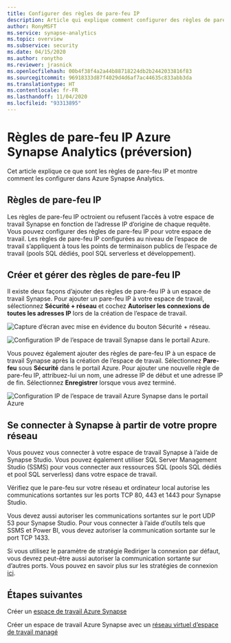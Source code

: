```yaml
---
title: Configurer des règles de pare-feu IP
description: Article qui explique comment configurer des règles de pare-feu IP dans Azure Synapse Analytics.
author: RonyMSFT
ms.service: synapse-analytics
ms.topic: overview
ms.subservice: security
ms.date: 04/15/2020
ms.author: ronytho
ms.reviewer: jrasnick
ms.openlocfilehash: 00b4f38f4a2a44b88718224db2b2442033816f83
ms.sourcegitcommit: 96918333d87f4029d4d6af7ac44635c833abb3da
ms.translationtype: HT
ms.contentlocale: fr-FR
ms.lasthandoff: 11/04/2020
ms.locfileid: "93313895"
---
```

# <a name="azure-synapse-analytics-ip-firewall-rules-preview"></a>Règles de pare-feu IP Azure Synapse Analytics (préversion)

Cet article explique ce que sont les règles de pare-feu IP et montre comment les configurer dans Azure Synapse Analytics.

## <a name="ip-firewall-rules"></a>Règles de pare-feu IP

Les règles de pare-feu IP octroient ou refusent l’accès à votre espace de travail Synapse en fonction de l’adresse IP d’origine de chaque requête. Vous pouvez configurer des règles de pare-feu IP pour votre espace de travail. Les règles de pare-feu IP configurées au niveau de l’espace de travail s’appliquent à tous les points de terminaison publics de l’espace de travail (pools SQL dédiés, pool SQL serverless et développement).

## <a name="create-and-manage-ip-firewall-rules"></a>Créer et gérer des règles de pare-feu IP

Il existe deux façons d’ajouter des règles de pare-feu IP à un espace de travail Synapse. Pour ajouter un pare-feu IP à votre espace de travail, sélectionnez **Sécurité + réseau** et cochez **Autoriser les connexions de toutes les adresses IP** lors de la création de l’espace de travail.

![Capture d’écran avec mise en évidence du bouton Sécurité + réseau.](./media/synpase-workspace-ip-firewall/ip-firewall-1.png)

![Configuration IP de l’espace de travail Synapse dans le portail Azure.](./media/synpase-workspace-ip-firewall/ip-firewall-2.png)

Vous pouvez également ajouter des règles de pare-feu IP à un espace de travail Synapse après la création de l’espace de travail. Sélectionnez **Pare-feu** sous **Sécurité** dans le portail Azure. Pour ajouter une nouvelle règle de pare-feu IP, attribuez-lui un nom, une adresse IP de début et une adresse IP de fin. Sélectionnez **Enregistrer** lorsque vous avez terminé.

![Configuration IP de l’espace de travail Azure Synapse dans le portail Azure](./media/synpase-workspace-ip-firewall/ip-firewall-3.png)

## <a name="connect-to-synapse-from-your-own-network"></a>Se connecter à Synapse à partir de votre propre réseau

Vous pouvez vous connecter à votre espace de travail Synapse à l’aide de Synapse Studio. Vous pouvez également utiliser SQL Server Management Studio (SSMS) pour vous connecter aux ressources SQL (pools SQL dédiés et pool SQL serverless) dans votre espace de travail.

Vérifiez que le pare-feu sur votre réseau et ordinateur local autorise les communications sortantes sur les ports TCP 80, 443 et 1443 pour Synapse Studio.

Vous devez aussi autoriser les communications sortantes sur le port UDP 53 pour Synapse Studio. Pour vous connecter à l’aide d’outils tels que SSMS et Power BI, vous devez autoriser la communication sortante sur le port TCP 1433.

Si vous utilisez le paramètre de stratégie Rediriger la connexion par défaut, vous devrez peut-être aussi autoriser la communication sortante sur d’autres ports. Vous pouvez en savoir plus sur les stratégies de connexion [ici](https://docs.microsoft.com/azure/sql-database/sql-database-connectivity-architecture#connection-policy).

## <a name="next-steps"></a>Étapes suivantes

Créer un [espace de travail Azure Synapse](../quickstart-create-workspace.md)

Créer un espace de travail Azure Synapse avec un [réseau virtuel d’espace de travail managé](./synapse-workspace-managed-vnet.md)
